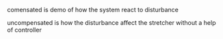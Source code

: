 comensated is demo of how the system react to disturbance

uncompensated is how the disturbance affect the stretcher without a help of controller
